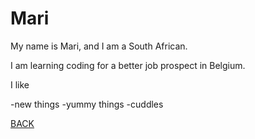 # Mari

My name is Mari, and I am a South African.

I am learning coding for a better job prospect in Belgium.

I like

-new things
-yummy things
-cuddles

[BACK](./README.md)
